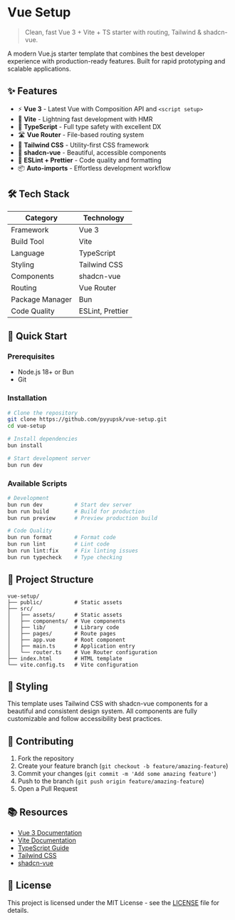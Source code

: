 # Vue Setup

> Clean, fast Vue 3 + Vite + TS starter with routing, Tailwind & shadcn-vue.

A modern Vue.js starter template that combines the best developer experience with production-ready features. Built for rapid prototyping and scalable applications.

## ✨ Features

- ⚡ **Vue 3** - Latest Vue with Composition API and `<script setup>`
- 🚀 **Vite** - Lightning fast development with HMR
- 📘 **TypeScript** - Full type safety with excellent DX
- 🛣️ **Vue Router** - File-based routing system
- 🎨 **Tailwind CSS** - Utility-first CSS framework
- 🧩 **shadcn-vue** - Beautiful, accessible components
- 🔧 **ESLint + Prettier** - Code quality and formatting
- 📦 **Auto-imports** - Effortless development workflow

## 🛠️ Tech Stack

| Category        | Technology       |
| --------------- | ---------------- |
| Framework       | Vue 3            |
| Build Tool      | Vite             |
| Language        | TypeScript       |
| Styling         | Tailwind CSS     |
| Components      | shadcn-vue       |
| Routing         | Vue Router       |
| Package Manager | Bun              |
| Code Quality    | ESLint, Prettier |

## 🚀 Quick Start

### Prerequisites

- Node.js 18+ or Bun
- Git

### Installation

```bash
# Clone the repository
git clone https://github.com/pyyupsk/vue-setup.git
cd vue-setup

# Install dependencies
bun install

# Start development server
bun run dev
```

### Available Scripts

```bash
# Development
bun run dev          # Start dev server
bun run build        # Build for production
bun run preview      # Preview production build

# Code Quality
bun run format       # Format code
bun run lint         # Lint code
bun run lint:fix     # Fix linting issues
bun run typecheck    # Type checking
```

## 📁 Project Structure

```
vue-setup/
├── public/          # Static assets
├── src/
│   ├── assets/      # Static assets
│   ├── components/  # Vue components
│   ├── lib/         # Library code
│   ├── pages/       # Route pages
│   ├── app.vue      # Root component
│   ├── main.ts      # Application entry
│   └── router.ts    # Vue Router configuration
├── index.html       # HTML template
└── vite.config.ts   # Vite configuration
```

## 🎨 Styling

This template uses Tailwind CSS with shadcn-vue components for a beautiful and consistent design system. All components are fully customizable and follow accessibility best practices.

## 🤝 Contributing

1. Fork the repository
2. Create your feature branch (`git checkout -b feature/amazing-feature`)
3. Commit your changes (`git commit -m 'Add some amazing feature'`)
4. Push to the branch (`git push origin feature/amazing-feature`)
5. Open a Pull Request

## 📚 Resources

- [Vue 3 Documentation](https://vuejs.org/)
- [Vite Documentation](https://vitejs.dev/)
- [TypeScript Guide](https://vuejs.org/guide/typescript/overview.html#project-setup)
- [Tailwind CSS](https://tailwindcss.com/)
- [shadcn-vue](https://www.shadcn-vue.com/)

## 📄 License

This project is licensed under the MIT License - see the [LICENSE](LICENSE) file for details.
